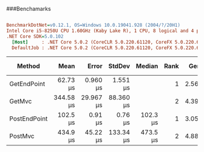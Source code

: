 ﻿###Benchamarks
``` ini

BenchmarkDotNet=v0.12.1, OS=Windows 10.0.19041.928 (2004/?/20H1)
Intel Core i5-8250U CPU 1.60GHz (Kaby Lake R), 1 CPU, 8 logical and 4 physical cores
.NET Core SDK=5.0.102
  [Host]     : .NET Core 5.0.2 (CoreCLR 5.0.220.61120, CoreFX 5.0.220.61120), X64 RyuJIT
  DefaultJob : .NET Core 5.0.2 (CoreCLR 5.0.220.61120, CoreFX 5.0.220.61120), X64 RyuJIT


```
|       Method |      Mean |    Error |     StdDev |   Median | Rank |  Gen 0 | Gen 1 | Gen 2 | Allocated |
|------------- |----------:|---------:|-----------:|---------:|-----:|-------:|------:|------:|----------:|
| GetEndPoint  |  62.73 μs |  0.960 μs |  1.551 μs |          |    1 | 2.5635 |     - |     - |   7.88 KB |
|      GetMvc  | 344.58 μs | 29.967 μs | 88.360 μs |          |    2 | 4.3945 |     - |     - |  14.35 KB |
| PostEndPoint |  102.5 μs |   0.91 μs |   0.76 μs | 102.3 μs |    1 | 3.0518 |     - |     - |   9.35 KB |
|      PostMvc |  434.9 μs |  45.22 μs | 133.34 μs | 473.5 μs |    2 | 4.8828 |     - |     - |  17.72 KB |